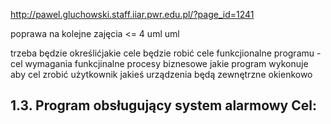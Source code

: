 http://pawel.gluchowski.staff.iiar.pwr.edu.pl/?page_id=1241




poprawa na kolejne zajęcia <= 4
uml
uml


trzeba będzie określićjakie cele będzie robić cele funkcjionalne programu - cel
wymagania funkcjinalne procesy biznesowe jakie program wykonuje aby cel zrobić
użytkownik jakieś urządzenia będą zewnętrzne
okienkowo



1.3. Program obsługujący system alarmowy
Cel:
- 
